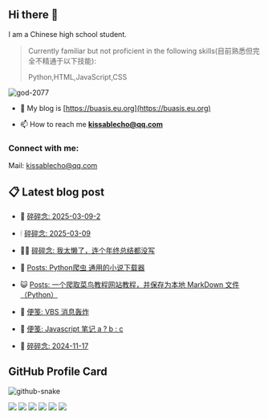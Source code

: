 ## Hi there 👋

I am a Chinese high school student.

>Currently familiar but not proficient in the following skills(目前熟悉但完全不精通于以下技能):
>
>Python,HTML,JavaScript,CSS


<p align="left"> <img src="https://komarev.com/ghpvc/?username=god-2077&label=Profile%20views&color=0e75b6&style=flat" alt="god-2077" /> </p>

- 📝 My blog is [https://buasis.eu.org](https://buasis.eu.org)

- 📫 How to reach me **kissablecho@qq.com**



<h3 align="left">Connect with me:</h3>
<p align="center">

Mail: [kissablecho@qq.com](mailto:kissablecho@qq.com)

## 📋 Latest blog post

<!-- BLOG-POST-LIST:START -->
- 👹 [碎碎念: 2025-03-09-2](https://buasis.eu.org/2025/03/08/sui-sui-nian-2025-03-09-2/) 

- 🕯 [碎碎念: 2025-03-09](https://buasis.eu.org/2025/03/08/sui-sui-nian-2025-03-09/) 

- 🧑‍🏫 [碎碎念: 	我太懒了，连个年终总结都没写](https://buasis.eu.org/2025/02/08/sui-sui-nian-wo-tai-lan-liao-lian-ge-nian-zhong-zong-jie-du-mei-xie/) 

- 🤩 [Posts: Python爬虫 通用的小说下载器](https://buasis.eu.org/2025/02/03/posts-python-pa-chong-tong-yong-de-xiao-shuo-xia-zai-qi/) 

- 😺 [Posts: 一个爬取菜鸟教程网站教程，并保存为本地 MarkDown 文件（Python）](https://buasis.eu.org/2024/12/01/posts-yi-ge-pa-qu-cai-niao-jiao-cheng-wang-zhan-jiao-cheng-bing-bao-cun-wei-ben-di-markdown-wen-jian-python/) 

- 🐲 [便笺: VBS 消息轰炸](https://buasis.eu.org/2024/11/30/bian-jian-vbs-xiao-xi-hong-zha/) 

- 🦆 [便笺: Javascript 笔记 a ? b : c](https://buasis.eu.org/2024/11/30/bian-jian-javascript-bi-ji/) 

- 🎉 [碎碎念: 2024-11-17](https://buasis.eu.org/2024/11/16/sui-sui-nian-2024-11-17/) 
<!-- BLOG-POST-LIST:END -->

## GitHub Profile Card

<picture>
  <source media="(prefers-color-scheme: dark)" srcset="https://god-2077.buasis.eu.org/github-contribution-grid-snake/github-snake-dark.svg" />
  <source media="(prefers-color-scheme: light)" srcset="https://god-2077.buasis.eu.org/github-contribution-grid-snake/github-snake.svg" />
  <img alt="github-snake" src="https://god-2077.buasis.eu.org/github-contribution-grid-snake/github-snake-dark.svg" />
</picture>

[![](https://god-2077.buasis.eu.org/profile-3d-contrib/profile-night-rainbow.svg)](https://github.com/God-2077)
[![](https://god-2077.buasis.eu.org/profile-summary-card-output/tokyonight/0-profile-details.svg)](https://github.com/God-2077)
[![](https://god-2077.buasis.eu.org/profile-summary-card-output/tokyonight/1-repos-per-language.svg)](https://github.com/God-2077) [![](https://god-2077.buasis.eu.org/profile-summary-card-output/tokyonight/2-most-commit-language.svg)](https://github.com/God-2077)
[![](https://god-2077.buasis.eu.org/profile-summary-card-output/tokyonight/3-stats.svg)](https://github.com/God-2077) [![](https://god-2077.buasis.eu.org/profile-summary-card-output/tokyonight/4-productive-time.svg)](https://github.com/God-2077)
